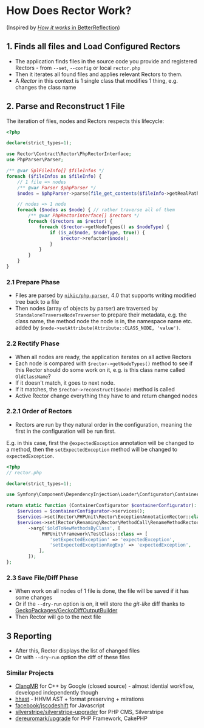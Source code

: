 # How Does Rector Work?

(Inspired by [*How it works* in BetterReflection](https://github.com/Roave/BetterReflection/blob/master/docs/how-it-works.md))

## 1. Finds all files and Load Configured Rectors

- The application finds files in the source code you provide and registered Rectors - from `--set`, `--config` or local `rector.php`
- Then it iterates all found files and applies relevant Rectors to them.
- A *Rector* in this context is 1 single class that modifies 1 thing, e.g. changes the class name

## 2. Parse and Reconstruct 1 File

The iteration of files, nodes and Rectors respects this lifecycle:

```php
<?php

declare(strict_types=1);

use Rector\Contract\Rector\PhpRectorInterface;
use PhpParser\Parser;

/** @var SplFileInfo[] $fileInfos */
foreach ($fileInfos as $fileInfo) {
    // 1 file => nodes
    /** @var Parser $phpParser */
    $nodes = $phpParser->parse(file_get_contents($fileInfo->getRealPath()));

    // nodes => 1 node
    foreach ($nodes as $node) { // rather traverse all of them
        /** @var PhpRectorInterface[] $rectors */
        foreach ($rectors as $rector) {
            foreach ($rector->getNodeTypes() as $nodeType) {
                if (is_a($node, $nodeType, true)) {
                    $rector->refactor($node);
                }
            }
        }
    }
}
```

### 2.1 Prepare Phase

- Files are parsed by [`nikic/php-parser`](https://github.com/nikic/PHP-Parser), 4.0 that supports writing modified tree back to a file
- Then nodes (array of objects by parser) are traversed by `StandaloneTraverseNodeTraverser` to prepare their metadata, e.g. the class name, the method node the node is in, the namespace name etc. added by `$node->setAttribute(Attribute::CLASS_NODE, 'value')`.

### 2.2 Rectify Phase

- When all nodes are ready, the application iterates on all active Rectors
- Each node is compared with `$rector->getNodeTypes()` method to see if this Rector should do some work on it, e.g. is this class name called `OldClassName`?
- If it doesn't match, it goes to next node.
- If it matches, the `$rector->reconstruct($node)` method is called
- Active Rector change everything they have to and return changed nodes

### 2.2.1 Order of Rectors

- Rectors are run by they natural order in the configuration, meaning the first
in the configuration will be run first.

E.g. in this case, first the `@expectedException` annotation will be changed to a method,
 then the `setExpectedException` method will be changed to `expectedException`.

```php
<?php
// rector.php

declare(strict_types=1);

use Symfony\Component\DependencyInjection\Loader\Configurator\ContainerConfigurator;

return static function (ContainerConfigurator $containerConfigurator): void {
    $services = $containerConfigurator->services();
    $services->set(Rector\PHPUnit\Rector\ExceptionAnnotationRector::class);
    $services->set(Rector\Renaming\Rector\MethodCall\RenameMethodRector::class)
        ->arg('$oldToNewMethodsByClass', [
             PHPUnit\Framework\TestClass::class => [
                'setExpectedException' => 'expectedException',
                'setExpectedExceptionRegExp' => 'expectedException',
            ],
        ]);
};
```

### 2.3 Save File/Diff Phase

- When work on all nodes of 1 file is done, the file will be saved if it has some changes
- Or if the `--dry-run` option is on, it will store the *git-like* diff thanks to [GeckoPackages/GeckoDiffOutputBuilder](https://github.com/GeckoPackages/GeckoDiffOutputBuilder)
- Then Rector will go to the next file

## 3 Reporting

- After this, Rector displays the list of changed files
- Or with `--dry-run` option the diff of these files

### Similar Projects

- [ClangMR](https://static.googleusercontent.com/media/research.google.com/en//pubs/archive/41342.pdf) for C++ by Google (closed source) - almost idential workflow, developed independently though
- [hhast](https://github.com/hhvm/hhast) - HHVM AST + format preserving + mirations
- [facebook/jscodeshift](https://github.com/facebook/jscodeshift) for Javascript
- [silverstripe/silverstripe-upgrader](https://github.com/silverstripe/silverstripe-upgrader) for PHP CMS, Silverstripe
- [dereuromark/upgrade](https://github.com/dereuromark/upgrade) for PHP Framework, CakePHP
